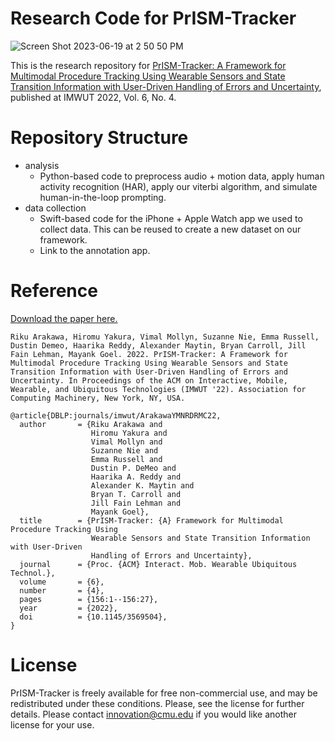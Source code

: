 # Research Code for PrISM-Tracker
![Screen Shot 2023-06-19 at 2 50 50 PM](https://github.com/cmusmashlab/prism-tracker/assets/12772049/1488460b-83ce-4f48-9ed9-995a1c2f1ca2)


This is the research repository for [PrISM-Tracker: A Framework for Multimodal Procedure Tracking Using Wearable Sensors and State Transition Information with User-Driven Handling of Errors and Uncertainty](https://dl.acm.org/doi/pdf/10.1145/3569504), published at IMWUT 2022, Vol. 6, No. 4.

# Repository Structure
- analysis
    - Python-based code to preprocess audio + motion data, apply human activity recognition (HAR), apply our viterbi algorithm, and simulate human-in-the-loop prompting.
- data collection
    - Swift-based code for the iPhone + Apple Watch app we used to collect data. This can be reused to create a new dataset on our framework.
    - Link to the annotation app.

# Reference

[Download the paper here.](https://rikky0611.github.io/resource/paper/prism-tracker_imwut2022_paper.pdf)

```
Riku Arakawa, Hiromu Yakura, Vimal Mollyn, Suzanne Nie, Emma Russell, Dustin Demeo, Haarika Reddy, Alexander Maytin, Bryan Carroll, Jill Fain Lehman, Mayank Goel. 2022. PrISM-Tracker: A Framework for Multimodal Procedure Tracking Using Wearable Sensors and State Transition Information with User-Driven Handling of Errors and Uncertainty. In Proceedings of the ACM on Interactive, Mobile, Wearable, and Ubiquitous Technologies (IMWUT '22). Association for Computing Machinery, New York, NY, USA.
```

```
@article{DBLP:journals/imwut/ArakawaYMNRDRMC22,
  author       = {Riku Arakawa and
                  Hiromu Yakura and
                  Vimal Mollyn and
                  Suzanne Nie and
                  Emma Russell and
                  Dustin P. DeMeo and
                  Haarika A. Reddy and
                  Alexander K. Maytin and
                  Bryan T. Carroll and
                  Jill Fain Lehman and
                  Mayank Goel},
  title        = {PrISM-Tracker: {A} Framework for Multimodal Procedure Tracking Using
                  Wearable Sensors and State Transition Information with User-Driven
                  Handling of Errors and Uncertainty},
  journal      = {Proc. {ACM} Interact. Mob. Wearable Ubiquitous Technol.},
  volume       = {6},
  number       = {4},
  pages        = {156:1--156:27},
  year         = {2022},
  doi          = {10.1145/3569504},
}
```

# License

PrISM-Tracker is freely available for free non-commercial use, and may be redistributed under these conditions. Please, see the license for further details.
Please contact innovation@cmu.edu if you would like another license for your use.
